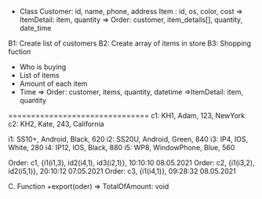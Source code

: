+ Class
Customer: id, name, phone, address
Item    : id, os, color, cost
=> ItemDetail: item, quantity
=> Order: customer, item_details[], quantity, date_time


B1: Create list of customers 
B2: Create array of items in store
B3: Shopping fuction
+ Who is buying
+ List of items
+ Amount of each item
+ Time
=> Order: customer, items, quantity, datetime
=>ItemDetail: item, quantity

===============================
c1: KH1, Adam, 123, NewYork
c2: KH2, Kate, 243, California

i1: SS10+, Android, Black, 620
i2: SS20U, Android, Green, 840
i3: IP4, IOS, White, 280
i4: IP12, IOS, Black, 880
i5: WP8, WindowPhone, Blue, 560

Order: c1, {i1(i1,3), id2(i4,1), id3(i2,1)}, 10:10:10 08.05.2021
Order: c2, {i1(i3,2), id2(i5,1)}, 20:10:12 07.05.2021
Order: c3, {i1(i4,1)}, 09:28:32 08.05.2021

C. Function
+export(oder) => TotalOfAmount: void